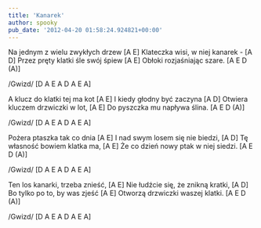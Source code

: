 ```yaml
---
title: 'Kanarek'
author: spooky
pub_date: '2012-04-20 01:58:24.924821+00:00'
---
```


Na jednym z wielu zwykłych drzew [A E]
Klateczka wisi, w niej kanarek - [A D]
Przez pręty klatki śle swój śpiew [A E]
Obłoki rozjaśniając szare. [A E D (A)]

/Gwizd/ [D A E A D A E A]

A klucz do klatki tej ma kot [A E]
I kiedy głodny być zaczyna [A D]
Otwiera kluczem drzwiczki w lot, [A E]
Do pyszczka mu napływa ślina. [A E D (A)]

/Gwizd/ [D A E A D A E A]

Pożera ptaszka tak co dnia [A E]
I nad swym losem się nie biedzi, [A D]
Tę własność bowiem klatka ma, [A E]
Że co dzień nowy ptak w niej siedzi. [A E D (A)]

/Gwizd/ [D A E A D A E A]

Ten los kanarki, trzeba znieść, [A E]
Nie łudźcie się, że znikną kratki, [A D]
Bo tylko po to, by was zjeść [A E]
Otworzą drzwiczki waszej klatki. [A E D (A)]

/Gwizd/ [D A E A D A E A]